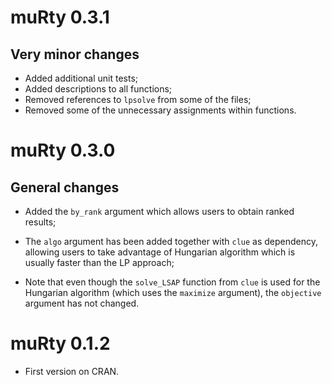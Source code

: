 muRty 0.3.1
===========

Very minor changes
------------------

-   Added additional unit tests;
-   Added descriptions to all functions;
-   Removed references to `lpsolve` from some of the files;
-   Removed some of the unnecessary assignments within functions.

muRty 0.3.0
===========

General changes
---------------

-   Added the `by_rank` argument which allows users to obtain ranked
    results;

-   The `algo` argument has been added together with `clue` as
    dependency, allowing users to take advantage of Hungarian algorithm
    which is usually faster than the LP approach;

-   Note that even though the `solve_LSAP` function from `clue` is used
    for the Hungarian algorithm (which uses the `maximize` argument), the
    `objective` argument has not changed.

muRty 0.1.2
===========

-   First version on CRAN.
